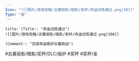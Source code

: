 ```yaml
---
Icon: "![[图片/游戏攻略/古墓丽影/暗影/奖杯/命运试炼通过.png|30]]"
Type: "金"
---
```

```ad-common-gold-trophy
title: (Title:: "命运试炼通过")
![[图片/游戏攻略/古墓丽影/暗影/奖杯/命运试炼通过.png|100]]

(Comment:: "完成命运锻炉古墓挑战")
```

#古墓丽影/暗影/奖杯/DLC/锻炉 #奖杯 #奖杯/金
